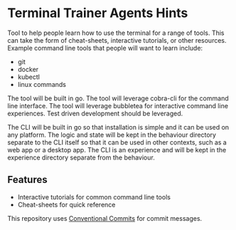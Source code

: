 # Terminal Trainer Agents Hints

Tool to help people learn how to use the terminal for a range of tools.
This can take the form of cheat-sheets, interactive tutorials, or other resources.
Example command line tools that people will want to learn include:

- git
- docker
- kubectl
- linux commands

The tool will be built in go.
The tool will leverage cobra-cli for the command line interface.
The tool will leverage bubbletea for interactive command line experiences.
Test driven development should be leveraged.

The CLI will be built in go so that installation is simple and it can be used on any platform.
The logic and state will be kept in the behaviour directory separate to the CLI itself so that it can be used in other contexts, such as a web app or a desktop app.
The CLI is an experience and will be kept in the experience directory separate from the behaviour.

## Features

- Interactive tutorials for common command line tools
- Cheat-sheets for quick reference

This repository uses [Conventional Commits](https://www.conventionalcommits.org/en/v1.0.0/) for commit messages.
